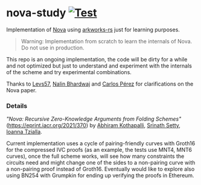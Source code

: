 # nova-study [![Test](https://github.com/arnaucube/nova-study/workflows/Test/badge.svg)](https://github.com/arnaucube/nova-study/actions?query=workflow%3ATest)

Implementation of [Nova](https://eprint.iacr.org/2021/370.pdf) using [arkworks-rs](https://github.com/arkworks-rs/) just for learning purposes.

> Warning: Implementation from scratch to learn the internals of Nova. Do not use in production.

This repo is an ongoing implementation, the code will be dirty for a while and not optimized but just to understand and experiment with the internals of the scheme and try experimental combinations.

Thanks to [Levs57](https://twitter.com/levs57), [Nalin Bhardwaj](https://twitter.com/nibnalin) and [Carlos Pérez](https://twitter.com/cperezz19) for clarifications on the Nova paper.

### Details
_"Nova: Recursive Zero-Knowledge Arguments from Folding Schemes"_ (https://eprint.iacr.org/2021/370) by [Abhiram Kothapalli](https://twitter.com/abhiramko/), [Srinath Setty](https://twitter.com/srinathtv/), [Ioanna Tzialla](https://scholar.google.com/citations?user=IXTY4MYAAAAJ).

Current implementation uses a cycle of pairing-friendly curves with Groth16 for the compressed IVC proofs (as an example, the tests use MNT4, MNT6 curves), once the full scheme works, will see how many constraints the circuits need and might change one of the sides to a non-pairing curve with a non-pairing proof instead of Groth16. Eventually would like to explore also using BN254 with Grumpkin for ending up verifying the proofs in Ethereum.
